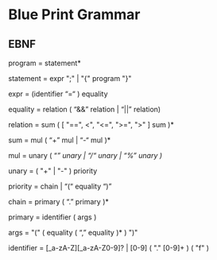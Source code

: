 # Blue Print Grammar

## EBNF

program = statement*

statement = expr ";" | "{" program "}"

expr = (identifier “=“ ) equality

equality = relation ( “&&” relation | “||” relation)

relation = sum ( [ "==", <", "<=", ">=", ">" ] sum )*

sum = mul ( “+” mul | “-“ mul )*

mul = unary ( “*” unary | “/“  unary | “%” unary )*

unary = ( "+" | "-" ) priority

priority = chain | “(“ equality “)”

chain = primary ( “.” primary )*

primary = identifier ( args )

args = "(" ( equality ( “,” equality )* ) ")"

identifier = [_a-zA-Z][_a-zA-Z0-9]? | [0-9] ( "." [0-9]+ ) ( "f" )